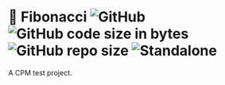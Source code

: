# 🧪 Fibonacci ![GitHub](https://img.shields.io/github/license/TestingRepositories/Fibonacci) ![GitHub code size in bytes](https://img.shields.io/github/languages/code-size/TestingRepositories/Fibonacci) ![GitHub repo size](https://img.shields.io/github/repo-size/TestingRepositories/Fibonacci) ![Standalone](https://github.com/TestingRepositories/Fibonacci/workflows/Standalone/badge.svg) #

A CPM test project.
